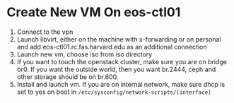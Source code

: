 # Create New VM On eos-ctl01
1. Connect to the vpn
2. Launch libvirt, either on the machine with x-forwarding or on personal and add eos-ctl01.rc.fas.harvard.edu as an additional connection
3. Launch new vm, choose iso from iso directory
4. If you want to touch the openstack cluster, make sure you are on bridge br0. If you want the outside world, then you want br.2444, ceph and other storage should be on br.600.
5. Install and launch vm. If you are on internal network, make sure dhcp is set to yes on boot in `/etc/sysconfig/network-scripts/[interface]`

